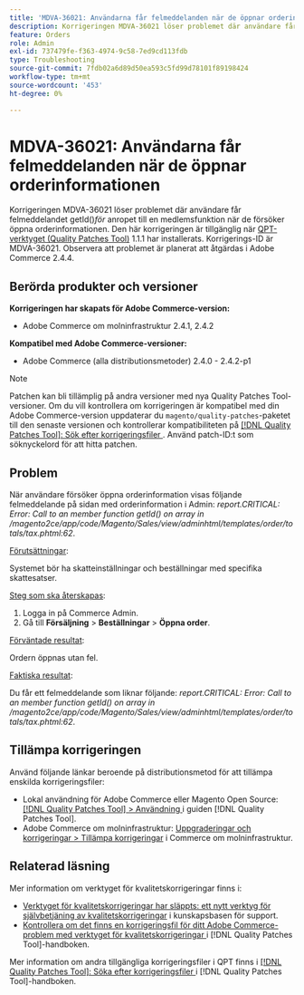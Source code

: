 ```yaml
---
title: 'MDVA-36021: Användarna får felmeddelanden när de öppnar orderinformationen'
description: Korrigeringen MDVA-36021 löser problemet där användare får *Anrop till medlemsfunktionen getId()* när de försöker öppna orderinformation. Den här korrigeringen är tillgänglig när [QPT-verktyget (Quality Patches Tool)](https://experienceleague.adobe.com/sv/docs/commerce-operations/tools/quality-patches-tool/quality-patches-tool-to-self-serve-quality-patches) 1.1.1 är installerat. Korrigerings-ID är MDVA-36021. Observera att problemet är planerat att åtgärdas i Adobe Commerce 2.4.4.
feature: Orders
role: Admin
exl-id: 737479fe-f363-4974-9c58-7ed9cd113fdb
type: Troubleshooting
source-git-commit: 7fdb02a6d89d50ea593c5fd99d78101f89198424
workflow-type: tm+mt
source-wordcount: '453'
ht-degree: 0%

---
```


# MDVA-36021: Användarna får felmeddelanden när de öppnar orderinformationen

Korrigeringen MDVA-36021 löser problemet där användare får felmeddelandet getId()*för* anropet till en medlemsfunktion när de försöker öppna orderinformationen. Den här korrigeringen är tillgänglig när [QPT-verktyget (Quality Patches Tool)](https://experienceleague.adobe.com/sv/docs/commerce-operations/tools/quality-patches-tool/quality-patches-tool-to-self-serve-quality-patches) 1.1.1 har installerats. Korrigerings-ID är MDVA-36021. Observera att problemet är planerat att åtgärdas i Adobe Commerce 2.4.4.

## Berörda produkter och versioner

**Korrigeringen har skapats för Adobe Commerce-version:**

* Adobe Commerce om molninfrastruktur 2.4.1, 2.4.2

**Kompatibel med Adobe Commerce-versioner:**

* Adobe Commerce (alla distributionsmetoder) 2.4.0 - 2.4.2-p1

>[!NOTE]
>
>Patchen kan bli tillämplig på andra versioner med nya Quality Patches Tool-versioner. Om du vill kontrollera om korrigeringen är kompatibel med din Adobe Commerce-version uppdaterar du `magento/quality-patches`-paketet till den senaste versionen och kontrollerar kompatibiliteten på [[!DNL Quality Patches Tool]: Sök efter korrigeringsfiler ](https://experienceleague.adobe.com/sv/docs/commerce-operations/tools/quality-patches-tool/quality-patches-tool-to-self-serve-quality-patches). Använd patch-ID:t som söknyckelord för att hitta patchen.

## Problem

När användare försöker öppna orderinformation visas följande felmeddelande på sidan med orderinformation i Admin: *report.CRITICAL: Error: Call to an member function getId() on array in /magento2ce/app/code/Magento/Sales/view/adminhtml/templates/order/totals/tax.phtml:62*.

<u>Förutsättningar</u>:

Systemet bör ha skatteinställningar och beställningar med specifika skattesatser.

<u>Steg som ska återskapas</u>:

1. Logga in på Commerce Admin.
1. Gå till **Försäljning** > **Beställningar** > **Öppna order**.

<u>Förväntade resultat</u>:

Ordern öppnas utan fel.

<u>Faktiska resultat</u>:

Du får ett felmeddelande som liknar följande: *report.CRITICAL: Error: Call to an member function getId() on array in /magento2ce/app/code/Magento/Sales/view/adminhtml/templates/order/totals/tax.phtml:62*.

## Tillämpa korrigeringen

Använd följande länkar beroende på distributionsmetod för att tillämpa enskilda korrigeringsfiler:

* Lokal användning för Adobe Commerce eller Magento Open Source: [[!DNL Quality Patches Tool] > Användning ](/help/tools/quality-patches-tool/usage.md) i guiden [!DNL Quality Patches Tool].
* Adobe Commerce om molninfrastruktur: [Uppgraderingar och korrigeringar > Tillämpa korrigeringar](https://experienceleague.adobe.com/docs/commerce-cloud-service/user-guide/develop/upgrade/apply-patches.html?lang=sv-SE) i Commerce om molninfrastruktur.

## Relaterad läsning

Mer information om verktyget för kvalitetskorrigeringar finns i:

* [Verktyget för kvalitetskorrigeringar har släppts: ett nytt verktyg för självbetjäning av kvalitetskorrigeringar](https://experienceleague.adobe.com/sv/docs/commerce-operations/tools/quality-patches-tool/quality-patches-tool-to-self-serve-quality-patches) i kunskapsbasen för support.
* [Kontrollera om det finns en korrigeringsfil för ditt Adobe Commerce-problem med verktyget för kvalitetskorrigeringar ](/help/tools/quality-patches-tool/patches-available-in-qpt/check-patch-for-magento-issue-with-magento-quality-patches.md) i [!DNL Quality Patches Tool]-handboken.

Mer information om andra tillgängliga korrigeringsfiler i QPT finns i [[!DNL Quality Patches Tool]: Söka efter korrigeringsfiler ](https://experienceleague.adobe.com/tools/commerce-quality-patches/index.html?lang=sv-SE) i [!DNL Quality Patches Tool]-handboken.
